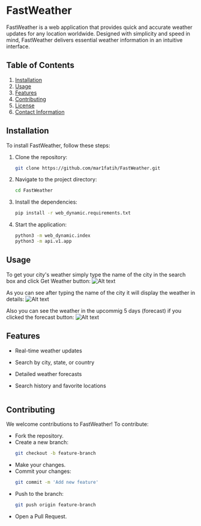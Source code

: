 # FastWeather

FastWeather is a web application that provides quick and accurate weather updates for any location worldwide. Designed with simplicity and speed in mind, FastWeather delivers essential weather information in an intuitive interface.

## Table of Contents

1. [Installation](#installation)
2. [Usage](#usage)
3. [Features](#features)
4. [Contributing](#contributing)
5. [License](#license)
6. [Contact Information](#contact-information)

## Installation

To install FastWeather, follow these steps:

1. Clone the repository:
   ```sh
   git clone https://github.com/mar1fatih/FastWeather.git

2. Navigate to the project directory:
   ```sh
   cd FastWeather

3. Install the dependencies:
   ```sh
   pip install -r web_dynamic.requirements.txt

4. Start the application:
   ```sh
   python3 -m web_dynamic.index
   python3 -m api.v1.app

## Usage

To get your city's weather simply type the name of the city in the search box and click Get Weather button:
![Alt text](images/home.png)

As you can see after typing the name of the city it will display the weather in details:
![Alt text](images/weather.png)

Also you can see the weather in the upcommig 5 days (forecast) if you clicked the forecast button:
![Alt text](images/forecast.png)

## Features

- Real-time weather updates
- Search by city, state, or country
- Detailed weather forecasts
- Search history and favorite locations

   ```markdown
## Contributing

We welcome contributions to FastWeather! To contribute:
- Fork the repository.
- Create a new branch:
   ```sh
   git checkout -b feature-branch
- Make your changes.
- Commit your changes:
   ```sh
   git commit -m 'Add new feature'
- Push to the branch:
   ```sh
   git push origin feature-branch
- Open a Pull Request.
